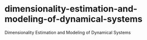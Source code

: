 # dimensionality-estimation-and-modeling-of-dynamical-systems
 Dimensionality Estimation and Modeling of Dynamical Systems
